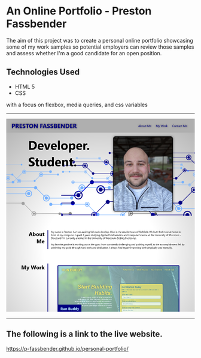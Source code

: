 # An Online Portfolio - Preston Fassbender

The aim of this project was to create a personal online portfolio showcasing some of my work samples so potential employers can review those samples and assess whether I'm a good candidate for an open position.

## Technologies Used
* HTML 5
* CSS

with a focus on flexbox, media queries, and css variables

---

![Webpage titled "Portfolio - Preston Fassbender" features a header that enables you to navigate through the page, a hero banner with a picture of my face, an About Me section, a collection of some of my work, and various ways to contact me.](./assets/images/portfolio-screenshot.png)

---

## The following is a link to the live website.
https://p-fassbender.github.io/personal-portfolio/
